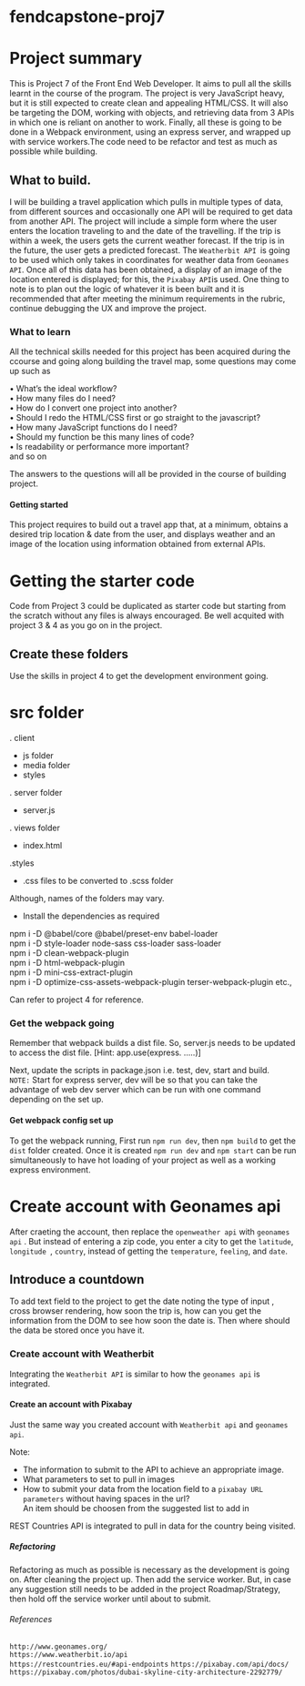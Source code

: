 # fendcapstone-proj7

# Project summary

This is Project 7 of the Front End Web Developer. It aims to pull all the skills learnt in the course of the program. The project is very JavaScript heavy, but it is still expected to create clean and appealing HTML/CSS. It will also be targeting the DOM, working with objects, and retrieving data from 3 APIs in which one is reliant on another to work. Finally, all these is going to be done in a Webpack environment, using an express server, and wrapped up with service workers.The code need to be refactor and test as much as possible while building. 

## What to build.

I will be building a travel application which pulls in multiple types of data, from different sources and occasionally one API will be required to get data from another API. The project will include a simple form where the user enters the location traveling to and the date of the travelling. If the trip is within a week, the users gets the current weather forecast. If the trip is in the future,  the user gets a predicted forecast. The ```Weatherbit API ```is going to be used which only takes in coordinates for weather data from ```Geonames API```. Once all of this data has been obtained, a display of an image of the location entered is displayed; for this, the ```Pixabay API```is used. One thing to note is to plan out the logic of whatever it is been built and it is recommended that after meeting the minimum requirements in the rubric, continue debugging the UX and improve the project.

### What to learn

All the technical skills needed for this project has been acquired during the ccourse and going along building the travel map, some questions may come up such as

•	What’s the ideal workflow?<br>
•	How many files do I need?<br>
•	How do I convert one project into another?<br>
•	Should I redo the HTML/CSS first or go straight to the javascript?<br>
•	How many JavaScript functions do I need?<br>
•	Should my function be this many lines of code?<br>
•	Is readability or performance more important?<br> and so on

The answers to the questions will all be provided in the course of building project.

#### Getting started

This project requires to build out a travel app that, at a minimum, obtains a desired trip location & date from the user, and displays weather and an image of the location using information obtained from external APIs.

# Getting the starter code

Code from Project 3 could be duplicated as starter code but starting from the scratch without any files is always encouraged. Be well acquited with project 3 & 4 as you go on in the project. 

## Create these folders

Use the skills in project 4 to get the development environment going.

# src folder

. client 
- js folder
- media folder
- styles

. server folder
- server.js 

. views folder
- index.html

.styles
- .css files to be converted to .scss folder

Although, names of the folders may vary.

- Install the dependencies as required<br>

npm i -D @babel/core @babel/preset-env babel-loader<br>
npm i -D style-loader node-sass css-loader sass-loader<br>
npm i -D clean-webpack-plugin<br>
npm i -D html-webpack-plugin<br>
npm i -D mini-css-extract-plugin<br>
npm i -D optimize-css-assets-webpack-plugin terser-webpack-plugin etc.,

Can refer to project 4 for reference.

### Get the webpack going

Remember that webpack builds a dist file. So, server.js needs to be updated to access the dist file. [Hint: app.use(express. .....)]<br>

Next, update the scripts in package.json i.e. test, dev, start and build.<br>
```NOTE:``` Start for express server, dev will be so that you can take the advantage of web dev server which can be run with one command depending on the set up.<br>

#### Get webpack config set up

To get the webpack running, First run ```npm run dev```, then ```npm build``` to get the ```dist``` folder created. Once it is created ```npm run dev``` and ```npm start``` can be run simultaneously to have hot loading of your project as well as a working express environment.  

# Create account with Geonames api

After craeting the account, then replace the ```openweather api``` with ```geonames api``` . But instead of entering a zip code, you enter a city to get the ```latitude```, ```longitude ```, ```country```, instead of getting the ```temperature```, ```feeling```, and ```date```.

## Introduce a countdown

To add text field to the project to get the date noting the type of input , cross browser rendering, how soon the trip is, how can you get the information from the DOM to see how soon the date is. Then where should the data be stored once you have it. 

### Create account with Weatherbit

Integrating the ```Weatherbit API``` is similar to how the ```geonames api``` is integrated. 

#### Create an account with Pixabay

Just the same way you created account with ```Weatherbit api``` and ```geonames api```.

Note: 
- The information to submit to the API to achieve an appropriate image.<br>
- What parameters to set to pull in images<br>
- How to submit your data from the location field to a ```pixabay URL parameters``` without having spaces in the url?<br>
An item should be choosen from the suggested list to add in<br>

REST Countries API is integrated to pull in data for the country being visited.<br>

##### Refactoring

Refactoring as much as possible is necessary as the development is going on. After cleaning the project up. Then add the service worker. But, in case any suggestion still needs to be added in the project Roadmap/Strategy, then hold off the service worker until about to submit.

###### References

```http://www.geonames.org/```<br>
```https://www.weatherbit.io/api```<br>
```https://restcountries.eu/#api-endpoints```<brr>
```https://pixabay.com/api/docs/```<br>
```https://pixabay.com/photos/dubai-skyline-city-architecture-2292779/```<br>

